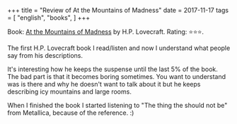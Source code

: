 +++
title = "Review of At the Mountains of Madness"
date = 2017-11-17
tags = [
    "english",
    "books",
]
+++

Book: [At the Mountains of Madness](https://www.goodreads.com/book/show/32767) by H.P. Lovecraft. Rating: ⭐️⭐️⭐️.

The first H.P. Lovecraft book I read/listen and now I understand what people say from his descriptions.

It's interesting how he keeps the suspense until the last 5% of the book. The bad part is that it becomes boring sometimes. You want to understand was is there and why he doesn't want to talk about it but he keeps describing icy mountains and large rooms.

When I finished the book I started listening to "The thing the should not be" from Metallica, because of the reference. :)
